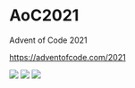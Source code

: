 # AoC2021
Advent of Code 2021

https://adventofcode.com/2021

![](https://img.shields.io/badge/day%20📅-4-blue) ![](https://img.shields.io/badge/stars%20⭐-5-yellow) ![](https://img.shields.io/badge/days%20completed-2-red)
